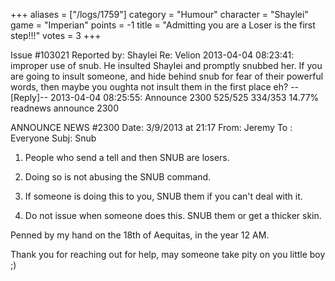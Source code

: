 +++
aliases = ["/logs/1759"]
category = "Humour"
character = "Shaylei"
game = "Imperian"
points = -1
title = "Admitting you are a Loser is the first step!!!"
votes = 3
+++

Issue #103021   Reported by: Shaylei    Re: Velion
2013-04-04 08:23:41: 
improper use of snub. He insulted Shaylei and promptly snubbed her. If you are going to insult someone, and hide behind snub for fear of their powerful words, then maybe you oughta not insult them in the first place eh?
--[Reply]--
2013-04-04 08:25:55: 
Announce 2300
525/525 334/353 14.77% <eb db> readnews announce 2300

ANNOUNCE NEWS #2300
Date: 3/9/2013 at 21:17
From: Jeremy
To  : Everyone
Subj: Snub

1. People who send a tell and then SNUB are losers.

2. Doing so is not abusing the SNUB command.

3. If someone is doing this to you, SNUB them if you can't deal with it.

4. Do not issue when someone does this. SNUB them or get a thicker skin.



 
Penned by my hand on the 18th of Aequitas, in the year 12 AM.


Thank you for reaching out for help, may someone take pity on you little boy ;)